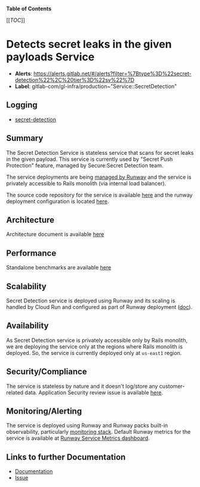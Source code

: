 <!-- MARKER: do not edit this section directly. Edit services/service-catalog.yml then run scripts/generate-docs -->

**Table of Contents**

[[_TOC_]]

# Detects secret leaks in the given payloads Service

* **Alerts**: <https://alerts.gitlab.net/#/alerts?filter=%7Btype%3D%22secret-detection%22%2C%20tier%3D%22sv%22%7D>
* **Label**: gitlab-com/gl-infra/production~"Service::SecretDetection"

## Logging

* [secret-detection](https://console.cloud.google.com/run/detail/us-east1/secret-detection/logs?project=gitlab-runway-production)

<!-- END_MARKER -->

## Summary

The Secret Detection Service is stateless service that scans for secret leaks in the given payload. This service is currently used by "Secret Push Protection" feature, managed by Secure:Secret Detection team.

The service deployments are being [managed by Runway](https://handbook.gitlab.com/handbook/engineering/architecture/design-documents/secret_detection/decisions/005_use_runway_for_deployment/) and the service is privately accessible to Rails monolith (via internal load balancer).

The source code repository for the service is available [here](https://gitlab.com/gitlab-org/security-products/secret-detection/secret-detection-service) and the runway deployment configuration is located [here](https://gitlab.com/gitlab-org/security-products/secret-detection/secret-detection-service/-/blob/a1e8d90a324c99d5dbc48c8d1f580aa861791f74/.runway/runway.yml).

## Architecture

Architecture document is available [here](https://handbook.gitlab.com/handbook/engineering/architecture/design-documents/secret_detection/decisions/004_secret_detection_scanner_service/)

## Performance

Standalone benchmarks are available [here](https://gitlab.com/gitlab-org/gitlab/-/work_items/468107)

## Scalability

Secret Detection service is deployed using Runway and its scaling is handled by Cloud Run and configured as part of Runway deployment ([doc](https://docs.runway.gitlab.com/reference/scalability/)).

## Availability

As Secret Detection service is privately accessible only by Rails monolith, we are deploying the service only at the regions where Rails monolith is deployed. So, the service is currently deployed only at `us-east1` region.

## Security/Compliance

The service is stateless by nature and it doesn't log/store any customer-related data. Application Security review issue is available [here](https://gitlab.com/gitlab-com/gl-security/product-security/appsec/appsec-reviews/-/issues/238).

## Monitoring/Alerting

The service is deployed using Runway and Runway packs built-in observability, particularly [monitoring stack](https://docs.runway.gitlab.com/reference/observability/). Default Runway metrics for the service is available at [Runway Service Metrics dashboard](https://dashboards.gitlab.net/d/runway-service/runway3a-runway-service-metrics).

## Links to further Documentation

* [Documentation](https://gitlab.com/gitlab-org/security-products/secret-detection/secret-detection-service/-/blob/vbhat/resource-size/README.md)
* [Issue](https://gitlab.com/groups/gitlab-org/-/epics/13792)
